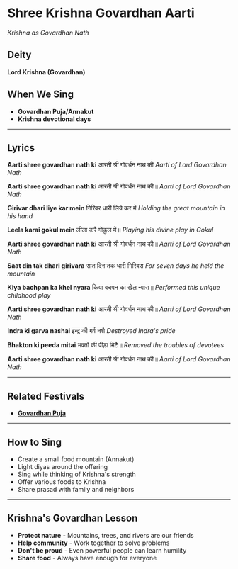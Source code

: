 # Shree Krishna Govardhan Aarti
*Krishna as Govardhan Nath*

## Deity
**Lord Krishna (Govardhan)**

## When We Sing
- **Govardhan Puja/Annakut**
- **Krishna devotional days**

---

## Lyrics

**Aarti shree govardhan nath ki**
आरती श्री गोवर्धन नाथ की
*Aarti of Lord Govardhan Nath*

**Aarti shree govardhan nath ki**
आरती श्री गोवर्धन नाथ की॥
*Aarti of Lord Govardhan Nath*

**Girivar dhari liye kar mein**
गिरिवर धारी लिये कर में
*Holding the great mountain in his hand*

**Leela karai gokul mein**
लीला करै गोकुल में॥
*Playing his divine play in Gokul*

**Aarti shree govardhan nath ki**
आरती श्री गोवर्धन नाथ की॥
*Aarti of Lord Govardhan Nath*

**Saat din tak dhari girivara**
सात दिन तक धारी गिरिवरा
*For seven days he held the mountain*

**Kiya bachpan ka khel nyara**
किया बचपन का खेल न्यारा॥
*Performed this unique childhood play*

**Aarti shree govardhan nath ki**
आरती श्री गोवर्धन नाथ की॥
*Aarti of Lord Govardhan Nath*

**Indra ki garva nashai**
इन्द्र की गर्व नशै
*Destroyed Indra's pride*

**Bhakton ki peeda mitai**
भक्तों की पीड़ा मिटै॥
*Removed the troubles of devotees*

**Aarti shree govardhan nath ki**
आरती श्री गोवर्धन नाथ की॥
*Aarti of Lord Govardhan Nath*

---

## Related Festivals

- **[Govardhan Puja](../section1-festivals/13-govardhan-puja.md)**

---

## How to Sing
- Create a small food mountain (Annakut)
- Light diyas around the offering
- Sing while thinking of Krishna's strength
- Offer various foods to Krishna
- Share prasad with family and neighbors

---

## Krishna's Govardhan Lesson
- **Protect nature** - Mountains, trees, and rivers are our friends
- **Help community** - Work together to solve problems
- **Don't be proud** - Even powerful people can learn humility
- **Share food** - Always have enough for everyone